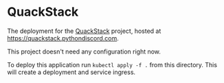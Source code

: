 # QuackStack

The deployment for the [QuackStack](https://github.com/python-discord/quackstack) project, hosted at https://quackstack.pythondiscord.com.

This project doesn't need any configuration right now.

To deploy this application run `kubectl apply -f .` from this directory. This will create a deployment and service ingress.
